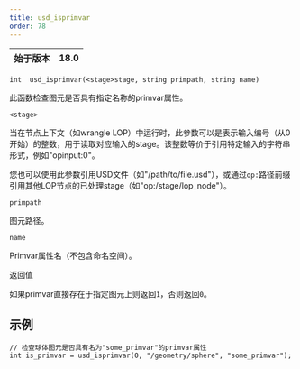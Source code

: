 ```yaml
---
title: usd_isprimvar
order: 78
---
```

| 始于版本 | 18.0 |
| --- | --- |

`int  usd_isprimvar(<stage>stage, string primpath, string name)`

此函数检查图元是否具有指定名称的primvar属性。

`<stage>`

当在节点上下文（如wrangle LOP）中运行时，此参数可以是表示输入编号（从0开始）的整数，用于读取对应输入的stage。该整数等价于引用特定输入的字符串形式，例如"opinput:0"。

您也可以使用此参数引用USD文件（如"/path/to/file.usd"），或通过`op:`路径前缀引用其他LOP节点的已处理stage（如"op:/stage/lop_node"）。

`primpath`

图元路径。

`name`

Primvar属性名（不包含命名空间）。

返回值

如果primvar直接存在于指定图元上则返回`1`，否则返回`0`。

## 示例

```vex
// 检查球体图元是否具有名为"some_primvar"的primvar属性
int is_primvar = usd_isprimvar(0, "/geometry/sphere", "some_primvar");

```
